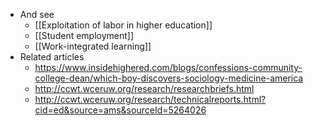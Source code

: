 - And see
	- [[Exploitation of labor in higher education]]
	- [[Student employment]]
	- [[Work-integrated learning]]
- Related articles
	- https://www.insidehighered.com/blogs/confessions-community-college-dean/which-boy-discovers-sociology-medicine-america
	- http://ccwt.wceruw.org/research/researchbriefs.html
	- http://ccwt.wceruw.org/research/technicalreports.html?cid=ed&source=ams&sourceId=5264026